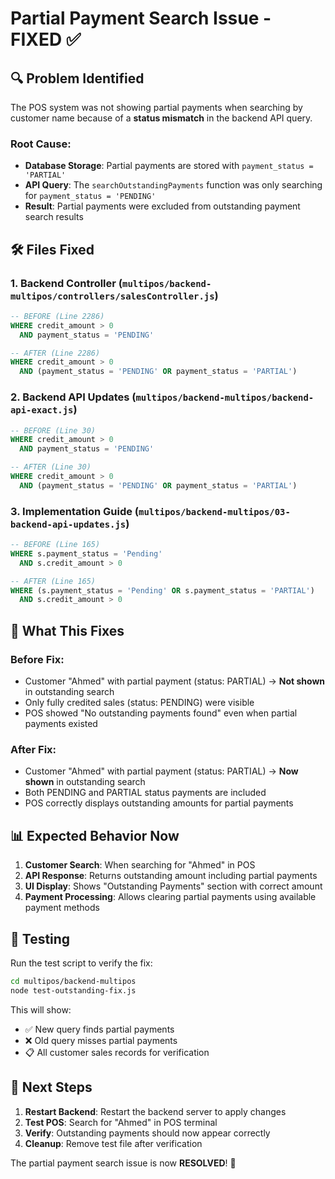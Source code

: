 # Partial Payment Search Issue - FIXED ✅

## 🔍 **Problem Identified**

The POS system was not showing partial payments when searching by customer name because of a **status mismatch** in the backend API query.

### **Root Cause:**
- **Database Storage**: Partial payments are stored with `payment_status = 'PARTIAL'`
- **API Query**: The `searchOutstandingPayments` function was only searching for `payment_status = 'PENDING'`
- **Result**: Partial payments were excluded from outstanding payment search results

## 🛠️ **Files Fixed**

### 1. **Backend Controller** (`multipos/backend-multipos/controllers/salesController.js`)
```sql
-- BEFORE (Line 2286)
WHERE credit_amount > 0 
  AND payment_status = 'PENDING'

-- AFTER (Line 2286)
WHERE credit_amount > 0 
  AND (payment_status = 'PENDING' OR payment_status = 'PARTIAL')
```

### 2. **Backend API Updates** (`multipos/backend-multipos/backend-api-exact.js`)
```sql
-- BEFORE (Line 30)
WHERE credit_amount > 0 
  AND payment_status = 'PENDING'

-- AFTER (Line 30)
WHERE credit_amount > 0 
  AND (payment_status = 'PENDING' OR payment_status = 'PARTIAL')
```

### 3. **Implementation Guide** (`multipos/backend-multipos/03-backend-api-updates.js`)
```sql
-- BEFORE (Line 165)
WHERE s.payment_status = 'Pending' 
  AND s.credit_amount > 0

-- AFTER (Line 165)
WHERE (s.payment_status = 'Pending' OR s.payment_status = 'PARTIAL')
  AND s.credit_amount > 0
```

## 🎯 **What This Fixes**

### **Before Fix:**
- Customer "Ahmed" with partial payment (status: PARTIAL) → **Not shown** in outstanding search
- Only fully credited sales (status: PENDING) were visible
- POS showed "No outstanding payments found" even when partial payments existed

### **After Fix:**
- Customer "Ahmed" with partial payment (status: PARTIAL) → **Now shown** in outstanding search
- Both PENDING and PARTIAL status payments are included
- POS correctly displays outstanding amounts for partial payments

## 📊 **Expected Behavior Now**

1. **Customer Search**: When searching for "Ahmed" in POS
2. **API Response**: Returns outstanding amount including partial payments
3. **UI Display**: Shows "Outstanding Payments" section with correct amount
4. **Payment Processing**: Allows clearing partial payments using available payment methods

## 🧪 **Testing**

Run the test script to verify the fix:
```bash
cd multipos/backend-multipos
node test-outstanding-fix.js
```

This will show:
- ✅ New query finds partial payments
- ❌ Old query misses partial payments  
- 📋 All customer sales records for verification

## 🚀 **Next Steps**

1. **Restart Backend**: Restart the backend server to apply changes
2. **Test POS**: Search for "Ahmed" in POS terminal
3. **Verify**: Outstanding payments should now appear correctly
4. **Cleanup**: Remove test file after verification

The partial payment search issue is now **RESOLVED**! 🎉
